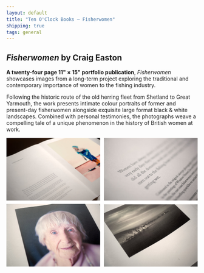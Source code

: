 ```yaml
---
layout: default
title: "Ten O'Clock Books – Fisherwomen"
shipping: true
tags: general
---
```


## _Fisherwomen_ by Craig Easton

__A twenty-four page 11&quot; &times; 15&quot; portfolio publication__, _Fisherwomen_ showcases images from a long-term project exploring the traditional and contemporary importance of women to the fishing industry.

Following the historic route of the old herring fleet from Shetland to Great Yarmouth, the work presents intimate colour portraits of former and present-day fisherwomen alongside exquisite large format black & white landscapes. Combined with personal testimonies, the photographs weave a compelling tale of a unique phenomenon in the history of British women at work.

![Fisherwomen spread](/assets/images/layouts.jpg)
